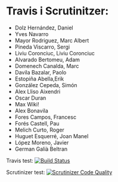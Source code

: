 # Travis i Scrutinitzer:

* Dolz Hernández, Daniel
* Yves Navarro
* Mayor Rodriguez, Marc Albert
* Pineda Viscarro, Sergi
* Liviu Coronciuc, Liviu Coronciuc
* Alvarado Bertomeu, Adam
* Domenech Canalda, Marc
* Davila Bazalar, Paolo
* Estopiña Abella,Erik
* González Cepeda, Simón
* Alex Lliso Aixendri
* Oscar Duran
* Max Wiki!
* Alex Bonavila
* Fores Campos, Francesc
* Forés Castell, Pau
* Melich Curto, Roger
* Huguet Esquerré, Joan Manel 
* López Moreno, Javier
* German Galià Beltran

Travis test:
[![Build Status](https://travis-ci.org/Germangalia/tasksAPI.svg?branch=master)](https://travis-ci.org/Germangalia/tasksAPI)

Scrutinizer test:
[![Scrutinizer Code Quality](https://scrutinizer-ci.com/g/Germangalia/tasksAPI/badges/quality-score.png?b=master)](https://scrutinizer-ci.com/g/Germangalia/tasksAPI/?branch=master)



